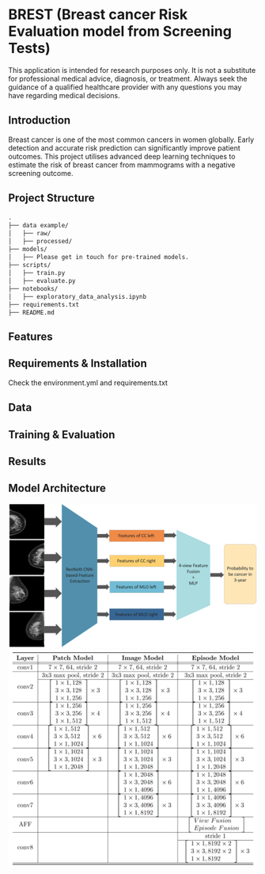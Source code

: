 # BREST (Breast cancer Risk Evaluation model from Screening Tests)
This application is intended for research purposes only. It is not a substitute for professional medical advice, diagnosis, or treatment. Always seek the guidance of a qualified healthcare provider with any questions you may have regarding medical decisions.

## Introduction
Breast cancer is one of the most common cancers in women globally. Early detection and accurate risk prediction can significantly improve patient outcomes. This project utilises advanced deep learning techniques to estimate the risk of breast cancer from mammograms with a negative screening outcome.

## Project Structure
```text
.
├── data example/
│   ├── raw/
│   ├── processed/
├── models/
│   ├── Please get in touch for pre-trained models.
├── scripts/
│   ├── train.py
│   ├── evaluate.py
├── notebooks/
│   ├── exploratory_data_analysis.ipynb
├── requirements.txt
├── README.md
```
## Features
## Requirements & Installation
Check the environment.yml and requirements.txt
## Data
## Training & Evaluation
## Results
## Model Architecture
![Model Architecture](Images/Model-Overview.png)
![Model Details](Images/Model-Details.png)
